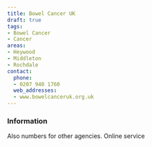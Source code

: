 ```yaml
---
title: Bowel Cancer UK
draft: true
tags:
- Bowel Cancer
- Cancer
areas:
- Heywood
- Middleton
- Rochdale
contact:
  phone:
  - 0207 940 1760
  web_addresses:
  - www.bowelcanceruk.org.uk
---
```


### Information
Also numbers for other agencies.  Online service

